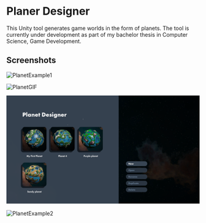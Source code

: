 
# Planer Designer

This Unity tool generates game worlds in the form of planets. The tool is currently under development as part of my bachelor thesis in Computer Science, Game Development.

## Screenshots

![PlanetExample1](Images/Planet_example_3.jpg)

![PlanetGIF](Images/Planet.gif)

![MainMenu](Images/Main_menu.jpg)

![PlanetExample2](Images/Planet_example_4.jpg)
